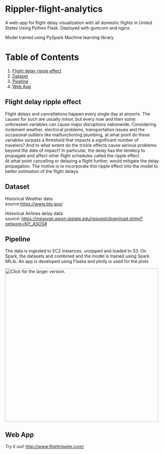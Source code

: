 
# Rippler-flight-analytics

A web-app for flight delay visualization with all domestic flights in United States
Using Python Flask. Deployed with gunicorn and nginx. 

Model trained using PySpark Machine learning library

# Table of Contents
1. [Flight delay ripple effect](README.md#Flight-delay-ripple-effect)
2. [Dataset](README.md#Dataset)
3. [Pipeline](README.md#Architecture)
4. [Web App](README.md#Web-App)

## Flight delay ripple effect

Flight delays and cancellations happen every single day at airports. The causes for such are usually minor, but every now and then some unforeseen variables can cause major disruptions nationwide. Considering inclement weather, electrical problems, transportation issues and the occasional outliers like malfunctioning plumbing, at what point do these variables surpass a threshold that impacts a significant number of travelers? And to what extent do the trickle effects cause serious problems beyond the date of impact?
In particular, the delay has the tendecy to propagate and affect other flight schedules called the ripple effect. <br />
At what point cancelling or delaying a flight further, would mitigate the delay propagation. The motive is to incorporate this ripple effect into the model to better estimation of the flight delays.

## Dataset

Historical Weather data <br />
   source:https://www.bts.gov/
   
Historical Airlines delay data <br />
   source: https://mesonet.agron.iastate.edu/request/download.phtml?network=NY_ASOS#

## Pipeline
The data is ingested to EC2 instances, unzipped and loaded to S3. 
On Spark, the datasets and combined and the model is trained using Spark MlLib.
An app is developed using Flaska and plotly is used for the plots

<a href="https://drive.google.com/uc?export=view&id=16s0ruRHvLZbXf6ewbD8JGzeBC5j5AZTt"><img src="https://drive.google.com/uc?export=view&id=16s0ruRHvLZbXf6ewbD8JGzeBC5j5AZTt" style="width: 500px; max-width: 100%; height: auto" title="Click for the larger version." /></a>


## Web App
Try it out!
http://www.flightrippler.com/


